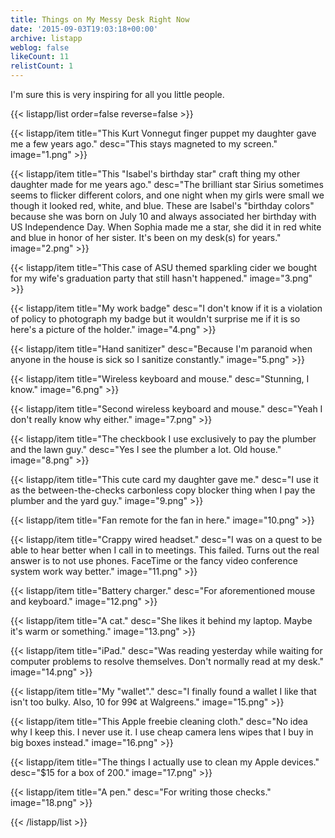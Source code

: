 ```yaml
---
title: Things on My Messy Desk Right Now
date: '2015-09-03T19:03:18+00:00'
archive: listapp
weblog: false
likeCount: 11
relistCount: 1
---
```


I'm sure this is very inspiring for all you little people.

<!--more-->

{{< listapp/list order=false reverse=false >}}

   {{< listapp/item title="This Kurt Vonnegut finger puppet my daughter gave me a few years ago."
      desc="This stays magneted to my screen."
      image="1.png" >}}

   {{< listapp/item title="This \"Isabel's birthday star\" craft thing my other daughter made for me years ago."
      desc="The brilliant star Sirius sometimes seems to flicker different colors, and one night when my girls were small we though it looked red, white, and blue. These are Isabel's \"birthday colors\" because she was born on July 10 and always associated her birthday with US Independence Day. When Sophia made me a star, she did it in red white and blue in honor of her sister. It's been on my desk(s) for years."
      image="2.png" >}}

   {{< listapp/item title="This case of ASU themed sparkling cider we bought for my wife's graduation party that still hasn't happened."
      image="3.png" >}}

   {{< listapp/item title="My work badge"
      desc="I don't know if it is a violation of policy to photograph my badge but it wouldn't surprise me if it is so here's a picture of the holder."
      image="4.png" >}}

   {{< listapp/item title="Hand sanitizer"
      desc="Because I'm paranoid when anyone in the house is sick so I sanitize constantly."
      image="5.png" >}}

   {{< listapp/item title="Wireless keyboard and mouse."
      desc="Stunning, I know."
      image="6.png" >}}

   {{< listapp/item title="Second wireless keyboard and mouse."
      desc="Yeah I don't really know why either."
      image="7.png" >}}

   {{< listapp/item title="The checkbook I use exclusively to pay the plumber and the lawn guy."
      desc="Yes I see the plumber a lot. Old house."
      image="8.png" >}}

   {{< listapp/item title="This cute card my daughter gave me."
      desc="I use it as the between-the-checks carbonless copy blocker thing when I pay the plumber and the yard guy."
      image="9.png" >}}

   {{< listapp/item title="Fan remote for the fan in here."
      image="10.png" >}}

   {{< listapp/item title="Crappy wired headset."
      desc="I was on a quest to be able to hear better when I call in to meetings. This failed. Turns out the real answer is to not use phones. FaceTime or the fancy video conference system work way better."
      image="11.png" >}}

   {{< listapp/item title="Battery charger."
      desc="For aforementioned mouse and keyboard."
      image="12.png" >}}

   {{< listapp/item title="A cat."
      desc="She likes it behind my laptop. Maybe it's warm or something."
      image="13.png" >}}

   {{< listapp/item title="iPad."
      desc="Was reading yesterday while waiting for computer problems to resolve themselves. Don't normally read at my desk."
      image="14.png" >}}

   {{< listapp/item title="My \"wallet\"."
      desc="I finally found a wallet I like that isn't too bulky. Also, 10 for 99¢ at Walgreens."
      image="15.png" >}}

   {{< listapp/item title="This Apple freebie cleaning cloth."
      desc="No idea why I keep this. I never use it. I use cheap camera lens wipes that I buy in big boxes instead."
      image="16.png" >}}

   {{< listapp/item title="The things I actually use to clean my Apple devices."
      desc="$15 for a box of 200."
      image="17.png" >}}

   {{< listapp/item title="A pen."
      desc="For writing those checks."
      image="18.png" >}}

{{< /listapp/list >}}
